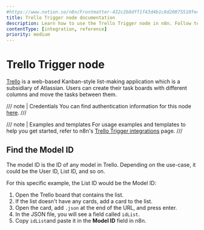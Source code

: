 ```yaml
---
#https://www.notion.so/n8n/Frontmatter-432c2b8dff1f43d4b1c8d20075510fe4
title: Trello Trigger node documentation
description: Learn how to use the Trello Trigger node in n8n. Follow technical documentation to integrate Trello Trigger node into your workflows.
contentType: [integration, reference]
priority: medium
---
```


# Trello Trigger node

[Trello](https://trello.com/) is a web-based Kanban-style list-making application which is a subsidiary of Atlassian. Users can create their task boards with different columns and move the tasks between them.

/// note | Credentials
You can find authentication information for this node [here](/integrations/builtin/credentials/trello.md).
///

///  note  | Examples and templates
For usage examples and templates to help you get started, refer to n8n's [Trello Trigger integrations](https://n8n.io/integrations/trello-trigger/) page.
///

## Find the Model ID

The model ID is the ID of any model in Trello. Depending on the use-case, it could be the User ID, List ID, and so on.

For this specific example, the List ID would be the Model ID:

1. Open the Trello board that contains the list.
2. If the list doesn't have any cards, add a card to the list.
3. Open the card, add `.json` at the end of the URL, and press enter.
4. In the JSON file, you will see a field called `idList`.
5. Copy `idList`and paste it in the **Model ID** field in n8n.

